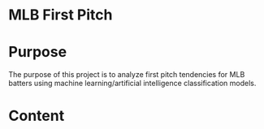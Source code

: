 # MLB First Pitch
# Purpose
The purpose of this project is to analyze first pitch tendencies for MLB batters using machine learning/artificial intelligence classification models.
# Content
